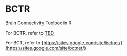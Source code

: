 # BCTR
Brain Connectivity Toolbox in R

For BCTR, refer to [TBD](TBD)

For BCT, refer to [https://sites.google.com/site/bctnet/](https://sites.google.com/site/bctnet/)
